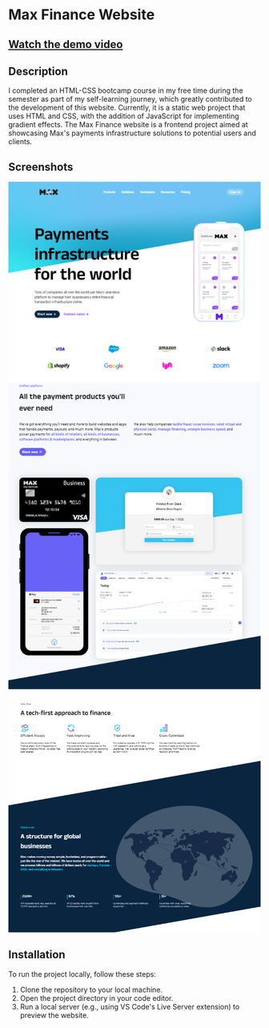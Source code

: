 # Max Finance Website

## [Watch the demo video](https://vimeo.com/948267775)

## Description
I completed an HTML-CSS bootcamp course in my free time during the semester as part of my self-learning journey, which greatly contributed to the development of this website.
Currently, it is a static web project that uses HTML and CSS, with the addition of JavaScript for implementing gradient effects.
The Max Finance website is a frontend project aimed at showcasing Max's payments infrastructure solutions to potential users and clients. 

## Screenshots

![Max Finance Screenshot](Screenshot1.png)
![Max Finance Screenshot](Screenshot2.png)
![Max Finance Screenshot](Screenshot3.png)

## Installation

To run the project locally, follow these steps:

1. Clone the repository to your local machine.
2. Open the project directory in your code editor.
3. Run a local server (e.g., using VS Code's Live Server extension) to preview the website.

 

